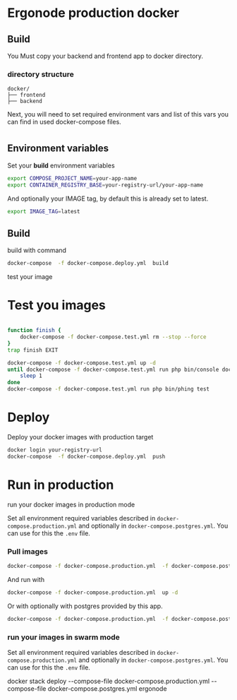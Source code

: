 # Ergonode production docker


## Build
 
You Must copy your backend and frontend app to docker directory.

### directory structure

```        
docker/
├── frontend
├── backend
```


Next, you will need to set required environment vars and list of this vars you can find in used docker-compose files. 

# 

## Environment variables

Set your **build** environment variables

```bash
export COMPOSE_PROJECT_NAME=your-app-name
export CONTAINER_REGISTRY_BASE=your-registry-url/your-app-name
```

And optionally your IMAGE tag,  by default this is already set to latest. 

```bash
export IMAGE_TAG=latest
```

## Build

build with command
```bash
docker-compose  -f docker-compose.deploy.yml  build
```

test your image

# Test you images
```bash

function finish {
    docker-compose -f docker-compose.test.yml rm --stop --force
}
trap finish EXIT

docker-compose -f docker-compose.test.yml up -d
until docker-compose -f docker-compose.test.yml run php bin/console doctrine:query:sql "SELECT 1" > /dev/null 2>&1; do
    sleep 1
done
docker-compose -f docker-compose.test.yml run php bin/phing test

```

# Deploy 
 Deploy your docker images with production target

```bash
docker login your-registry-url
docker-compose  -f docker-compose.deploy.yml  push
```

# Run  in production
run your docker images in production mode

Set all environment required variables described in `docker-compose.production.yml` and optionally  in `docker-compose.postgres.yml`.
You can use for this the `.env` file.

### Pull images
```bash
docker-compose -f docker-compose.production.yml  -f docker-compose.postgres.yml pull
```

And run with 

```bash
docker-compose -f docker-compose.production.yml  up -d
```
Or with optionally with postgres provided by this app.

```bash
docker-compose -f docker-compose.production.yml  -f docker-compose.postgres.yml up -d
```

### run your images in swarm mode

Set all environment required variables described in `docker-compose.production.yml` and optionally  in `docker-compose.postgres.yml`.
You can use for this the `.env` file.


docker stack deploy --compose-file docker-compose.production.yml --compose-file docker-compose.postgres.yml  ergonode